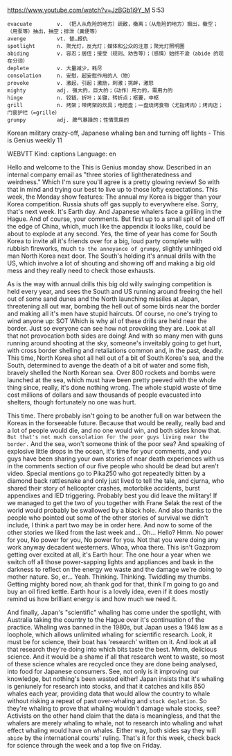 https://www.youtube.com/watch?v=JzBGb1i9Y_M
5:53

```
evacuate        v. （把人从危险的地方）疏散，撤离；（从危险的地方）搬出，撤空；（用泵等）抽出，抽空；排泄（粪便等）    
avenge          vt. 替…报仇
spotlight       n. 聚光灯，反光灯；媒体和公众的注意；聚光灯照明圈
abiding         v. 容忍；居住；接受（规则、劝告等）；（感情）始终不渝（abide 的现在分词）
deplete         v. 大量减少，耗尽
consolation     n. 安慰，起安慰作用的人（物）
provoke         v. 激起，引起；激励，刺激；挑衅，激怒
mighty          adj. 强大的，巨大的；（动作）用力的，需用力的
hinge           n. 铰链，折叶；关键，转折点；枢要，中枢
grill           n. 烤架；带烤架的炊具；电焙盘；一盘烧烤食物（尤指烤肉）；烤肉店；门窗护栏（=grille）
grumpy          adj. 脾气暴躁的；性情乖戾的
```

Korean military crazy-off, Japanese whaling ban and turning off lights - This is Genius weekly 11

WEBVTT Kind: captions Language: en 

Hello and welcome to the This is Genius monday show. Described in an internal company email as "three stories of lightheratedness and weirdness." Which I'm sure you'll agree is a pretty glowing review! So with that in mind and trying our best to live up to those lofty expectations. This week, the Monday show features: The annual my Korea is bigger than your Korea competition. Russia shuts off gas supply to everywhere else. Sorry, that's next week. It's Earth day. And Japanese whalers face a grilling in the Hague. And of course, your comments. But first up to a small spit of land off the edge of China, which, much like the appendix it looks like, could be about to explode at any second. Yes, the time of year has come for South Korea to invite all it's friends over for a big, loud party complete with rubbish fireworks, much `to the annoyance of grumpy`, slightly unhinged old man North Korea next door. The South's holding it's annual drills with the US, which involve a lot of shouting and showing off and making a big old mess and they really need to check those exhausts. 

As is the way with annual drills this big old willy swinging competition is held every year, and sees the South and US running around freeing the hell out of some sand dunes and the North launching missiles at Japan, threatening all out war, bombing the hell out of some birds near the border and making all it's men have stupid haircuts. Of course, no one's trying to wind anyone up: SOT Which is why all of these drills are held near the border. Just so everyone can see how not provoking they are. Look at all that not provocation both sides are doing! And with so many men with guns running around shooting at the sky, someone's inveitably going to get hurt, with cross border shelling and retaliations common and, in the past, deadly. This time, North Korea shot all hell out of a bit of South Korea's sea, and the South, determined to avenge the death of a bit of water and some fish, bravely shelled the North Korean sea. Over 800 rockets and bombs were launched at the sea, which must have been pretty peeved with the whole thing since, really, it's done nothing wrong. The whole stupid waste of time cost millions of dollars and saw thousands of people evacuated into shelters, though fortunately no one was hurt. 

This time. There probably isn't going to be another full on war between the Koreas in the forseeable future. Because that would be really, really bad and a lot of people would die, and no one would win, and both sides know that. `But that's not much consolation for the poor guys living near the border.` And the sea, won't someone think of the poor sea? And speaking of explosive little drops in the ocean, it's time for your comments, and you guys have been sharing your own stories of near death experiences with us in the comments section of our five people who should be dead but aren't video. Special mentions go to Pika250 who got repeatedly bitten by a diamond back rattlesnake and only just lived to tell the tale, and cjurna, who shared their story of helicopter crashes, motorbike accidents, burst appendixes and IED triggering. Probably best you did leave the military! If we managed to get the two of you together with Frane Selak the rest of the world would probably be swallowed by a black hole. And also thanks to the people who pointed out some of the other stories of survival we didn't include, I think a part two may be in order here. And now to some of the other stories we liked from the last week and... Oh... Hello? Hmm. No power for you, No power for you, No power for you. Not that you were doing any work anyway decadent westerners. Whoa, whoa there. This isn't Gazprom getting over excited at all, it's Earth hour. The one hour a year when we switch off all those power-sapping lights and appliances and bask in the darkness to reflect on the energy we waste and the damage we're doing to mother nature. So, er... Yeah. Thinking. Thinking. Twiddling my thumbs. Getting mighty bored now, ah thank god for that, think I'm going to go and buy an oil fired kettle. Earth hour is a lovely idea, even if it does mostly remind us how brilliant energy is and how much we need it. 

And finally, Japan's "scientific" whaling has come under the spotlight, with Australia taking the country to the Hague over it's continuation of the practice. Whaling was banned in the 1980s, but Japan uses a 1946 law as a loophole, which allows unlimited whaling for scientific research. Look, it must be for science, their boat has 'research' written on it. And look at all that research they're doing into which bits taste the best. Mmm, delicious science. And it would be a shame if all that research went to waste, so most of these science whales are recycled once they are done being analysed, into food for Japanese consumers. See, not only is it improving our knowledge, but nothing's been wasted either! Japan insists that it's whaling is geniunely for research into stocks, and that it catches and kills 850 whales each year, providing data that would allow the country to whale without risking a repeat of past over-whaling and `stock depletion`. So they're whaling to prove that whaling wouldn't damage whale stocks, see? Activists on the other hand claim that the data is meaningless, and that the whalers are merely whaling to whale, not to research into whaling and what effect whaling would have on whales. Either way, both sides say they will `abide` by the international courts' ruling. That's it for this week, check back for science through the week and a top five on Friday. 